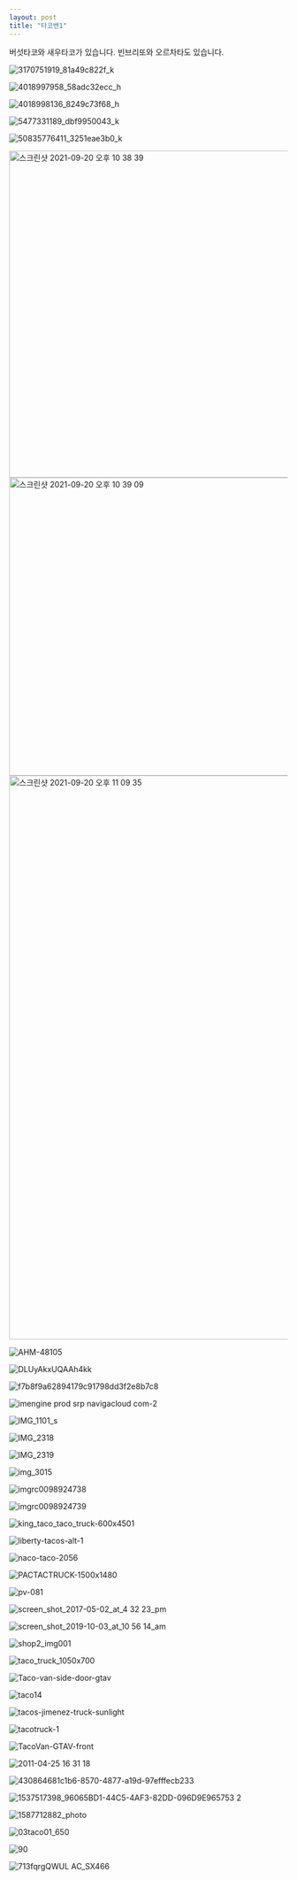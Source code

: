```yaml
---
layout: post
title: "타코밴1"
---
```


버섯타코와 새우타코가 있습니다. 빈브리또와 오르차타도 있습니다.

![3170751919_81a49c822f_k](https://user-images.githubusercontent.com/81041256/134025425-71d234e6-ea9f-48d9-a5ca-5a74cd4264d0.jpg)

![4018997958_58adc32ecc_h](https://user-images.githubusercontent.com/81041256/134025427-a9b3a333-95ba-48e2-83c4-3ca27d72a69b.jpg)

![4018998136_8249c73f68_h](https://user-images.githubusercontent.com/81041256/134025429-9ed2f7cf-9faf-4d1e-91ff-4be32b1d754a.jpg)

![5477331189_dbf9950043_k](https://user-images.githubusercontent.com/81041256/134025431-186b0293-dd14-4a36-9515-ed993fc57e7e.jpg)

![50835776411_3251eae3b0_k](https://user-images.githubusercontent.com/81041256/134025434-4914d314-4a94-41ec-81b4-2e9950a1373d.jpg)

<img width="591" alt="스크린샷 2021-09-20 오후 10 38 39" src="https://user-images.githubusercontent.com/81041256/134025437-66910753-3cdd-431a-8db4-9a914119958d.png">

<img width="539" alt="스크린샷 2021-09-20 오후 10 39 09" src="https://user-images.githubusercontent.com/81041256/134025439-d6b2e133-959a-47ff-8553-459a33a494f7.png">

<img width="1020" alt="스크린샷 2021-09-20 오후 11 09 35" src="https://user-images.githubusercontent.com/81041256/134025441-1e66d699-2a5f-404c-92c0-94a93dbb6883.png">

![AHM-48105](https://user-images.githubusercontent.com/81041256/134025444-cce47c3c-ce55-48c2-bee4-bfdc3d5c2460.jpg)

![DLUyAkxUQAAh4kk](https://user-images.githubusercontent.com/81041256/134025448-589ef9c4-2735-435e-b10e-00216a5899d9.jpeg)

![f7b8f9a62894179c91798dd3f2e8b7c8](https://user-images.githubusercontent.com/81041256/134025451-13414e28-c639-457d-aed8-3bb84220d9a1.jpg)

![imengine prod srp navigacloud com-2](https://user-images.githubusercontent.com/81041256/134025453-5e78eb56-b392-4561-93bf-08a411d45418.jpeg)

![IMG_1101_s](https://user-images.githubusercontent.com/81041256/134025455-f9ad8825-7350-4c6d-b25c-177bd15a5445.jpg)

![IMG_2318](https://user-images.githubusercontent.com/81041256/134025456-7b22386a-5c56-4cec-8756-17a7d715668d.JPG)

![IMG_2319](https://user-images.githubusercontent.com/81041256/134025460-cc7bd3f8-e603-4272-87e5-df7eb3692860.JPG)

![img_3015](https://user-images.githubusercontent.com/81041256/134025462-08a10b83-94b1-41a6-a220-67f95eb571f0.jpg)

![imgrc0098924738](https://user-images.githubusercontent.com/81041256/134025466-d7b42f91-406b-4723-8478-33dd37437d07.jpg)

![imgrc0098924739](https://user-images.githubusercontent.com/81041256/134025469-d0c85715-82a7-4df5-90dd-a3dd87f83999.jpg)

![king_taco_taco_truck-600x4501](https://user-images.githubusercontent.com/81041256/134025472-cca8fee0-47b4-46a4-857d-ecf71491f1c2.jpg)

![liberty-tacos-alt-1](https://user-images.githubusercontent.com/81041256/134025475-864363fc-7de6-4935-b53d-1e06b46783eb.jpg)

![naco-taco-2056](https://user-images.githubusercontent.com/81041256/134025480-f1757fb6-509d-4dd9-9a88-76a8422378e7.jpg)

![PACTACTRUCK-1500x1480](https://user-images.githubusercontent.com/81041256/134025481-c11ed5d5-bcd7-4af6-9f73-f010be7f1f2c.jpg)

![pv-081](https://user-images.githubusercontent.com/81041256/134025483-f285b155-b974-42d4-829a-4efad3db23e5.jpg)

![screen_shot_2017-05-02_at_4 32 23_pm](https://user-images.githubusercontent.com/81041256/134025485-593421c0-79bb-4e4c-b0d7-03471c0436b2.png)

![screen_shot_2019-10-03_at_10 56 14_am](https://user-images.githubusercontent.com/81041256/134025486-10ae06f6-dad8-468e-afa0-61375d442a20.png)

![shop2_img001](https://user-images.githubusercontent.com/81041256/134025488-d9c1416a-dc0f-48d2-b4ff-964645a29190.jpg)

![taco_truck_1050x700](https://user-images.githubusercontent.com/81041256/134025491-179df736-7a1d-477c-831a-a874b05b1601.jpg)

![Taco-van-side-door-gtav](https://user-images.githubusercontent.com/81041256/134025494-2b4e4429-ff38-47ca-a7f2-78e3d495c315.jpg)

![taco14](https://user-images.githubusercontent.com/81041256/134025496-cd570e07-06d4-46d1-b89d-e875bd06d776.png)

![tacos-jimenez-truck-sunlight](https://user-images.githubusercontent.com/81041256/134025500-573d524a-f718-4d1f-8901-0fc0ccf9f478.jpg)

![tacotruck-1](https://user-images.githubusercontent.com/81041256/134025503-b4384a39-922c-492b-a60b-5e0673243513.jpg)

![TacoVan-GTAV-front](https://user-images.githubusercontent.com/81041256/134025506-01ae338f-9888-42ea-baf9-1911730f2aea.png)

![2011-04-25 16 31 18](https://user-images.githubusercontent.com/81041256/134025412-9dbc1a07-a5d0-4730-b2ca-0c86b49bf30b.jpg)

![430864681c1b6-8570-4877-a19d-97efffecb233](https://user-images.githubusercontent.com/81041256/134025416-087366b1-808f-4ace-9872-e55abc0a80fb.jpg)

![1537517398_96065BD1-44C5-4AF3-82DD-096D9E965753 2](https://user-images.githubusercontent.com/81041256/134025418-8d775eac-f14c-48db-a574-7c66fcc689ee.jpeg)

![1587712882_photo](https://user-images.githubusercontent.com/81041256/134025421-0974571f-5b9e-4446-8bfd-8ce4c752da58.jpg)

![03taco01_650](https://user-images.githubusercontent.com/81041256/134025399-341615f6-cb45-42f8-b14d-ae28dd423987.jpg)

![90](https://user-images.githubusercontent.com/81041256/134025408-574ff10c-03a9-4fbf-abd5-34a4d7c019b8.jpeg)

![713fqrgQWUL _AC_SX466_](https://user-images.githubusercontent.com/81041256/134025411-7c7a34bf-0ca2-4fe8-b18c-49c4254519ec.jpg)

